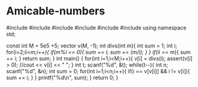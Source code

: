 # Amicable-numbers
#include <cmath>
#include <cstdio>
#include <vector>
#include <iostream>
#include <cassert>
#include <algorithm>
using namespace std;

const int M = 5e5 +5;
vector<int> v(M, -1);
int divs(int m){
    int sum = 1;
    int i;
    for(i=2;i*i<m;i++){
        if(m%i == 0){
            sum += i;
            sum += (m/i);
        }
    }
    if(i*i == m){
        sum += i;
    }
    return sum;
}
int main() {
    for(int i=1;i<M;i++){
        v[i] = divs(i);
        assert(v[i] > 0);
        //cout << v[i] << " ";
    }
    int t; scanf("%d", &t);
    while(t--){
        int n; scanf("%d", &n);
        int sum = 0;
        for(int i=1;i<n;i++){
            if(i == v[v[i]] && i != v[i]){
                sum += i;
            }
        }
        printf("%d\n", sum);
    }
    return 0;
}
